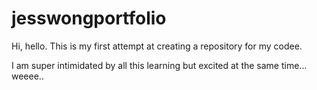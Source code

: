 # jesswongportfolio

Hi, hello. This is my first attempt at creating a repository for my codee. 

I am super intimidated by all this learning but excited at the same time... weeee..
